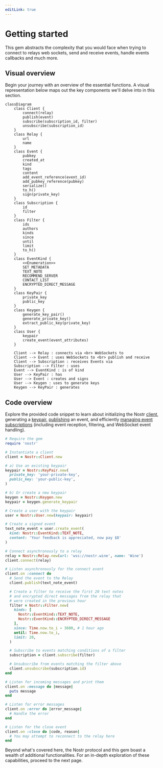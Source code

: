 ```yaml
---
editLink: true
---
```


# Getting started

This gem abstracts the complexity that you would face when trying to connect to relays web sockets, send and receive
events, handle events callbacks and much more.

## Visual overview

Begin your journey with an overview of the essential functions. A visual representation below maps out the key
components we'll delve into in this section.

```mermaid
classDiagram
    class Client {
        connect(relay)
        publish(event)
        subscribe(subscription_id, filter)
        unsubscribe(subscription_id)
    }
    class Relay {
        url
        name
    }
    class Event {
        pubkey
        created_at
        kind
        tags
        content
        add_event_reference(event_id)
        add_pubkey_reference(pubkey)
        serialize()
        to_h()
        sign(private_key)
    }
    class Subscription {
        id
        filter
    }
    class Filter {
        ids
        authors
        kinds
        since
        until
        limit
        to_h()
    }
    class EventKind {
        <<Enumeration>>
        SET_METADATA
        TEXT_NOTE
        RECOMMEND_SERVER
        CONTACT_LIST
        ENCRYPTED_DIRECT_MESSAGE
    }
    class KeyPair {
        private_key
        public_key
    }
    class Keygen {
        generate_key_pair()
        generate_private_key()
        extract_public_key(private_key)
    }
    class User {
        keypair
        create_event(event_attributes)
    }

    Client --> Relay : connects via <br> WebSockets to
    Client --> Event : uses WebSockets to <br> publish and receive
    Client --> Subscription : receives Events via
    Subscription --> Filter : uses
    Event --> EventKind : is of kind
    User --> KeyPair : has
    User --> Event : creates and signs
    User --> Keygen : uses to generate keys
    Keygen --> KeyPair : generates
```

## Code overview

Explore the provided code snippet to learn about initializing the Nostr [client](../core/client.md), generating
a [keypair](../core/keys), [publishing](../relays/publishing-events) an event, and
efficiently [managing event subscriptions](../subscriptions/creating-a-subscription) (including event reception,
filtering, and WebSocket event handling).

```ruby
# Require the gem
require 'nostr'

# Instantiate a client
client = Nostr::Client.new

# a) Use an existing keypair
keypair = Nostr::KeyPair.new(
  private_key: 'your-private-key',
  public_key: 'your-public-key',
)

# b) Or create a new keypair
keygen = Nostr::Keygen.new
keypair = keygen.generate_keypair

# Create a user with the keypair
user = Nostr::User.new(keypair: keypair)

# Create a signed event
text_note_event = user.create_event(
  kind: Nostr::EventKind::TEXT_NOTE,
  content: 'Your feedback is appreciated, now pay $8'
)

# Connect asynchronously to a relay
relay = Nostr::Relay.new(url: 'wss://nostr.wine', name: 'Wine')
client.connect(relay)

# Listen asynchronously for the connect event
client.on :connect do
  # Send the event to the Relay
  client.publish(text_note_event)

  # Create a filter to receive the first 20 text notes
  # and encrypted direct messages from the relay that
  # were created in the previous hour
  filter = Nostr::Filter.new(
    kinds: [
      Nostr::EventKind::TEXT_NOTE,
      Nostr::EventKind::ENCRYPTED_DIRECT_MESSAGE
    ],
    since: Time.now.to_i - 3600, # 1 hour ago
    until: Time.now.to_i,
    limit: 20,
  )

  # Subscribe to events matching conditions of a filter
  subscription = client.subscribe(filter)

  # Unsubscribe from events matching the filter above
  client.unsubscribe(subscription.id)
end

# Listen for incoming messages and print them
client.on :message do |message|
  puts message
end

# Listen for error messages
client.on :error do |error_message|
  # Handle the error
end

# Listen for the close event
client.on :close do |code, reason|
  # You may attempt to reconnect to the relay here
end
```

Beyond what's covered here, the Nostr protocol and this gem boast a wealth of additional functionalities. For an
in-depth exploration of these capabilities, proceed to the next page.
